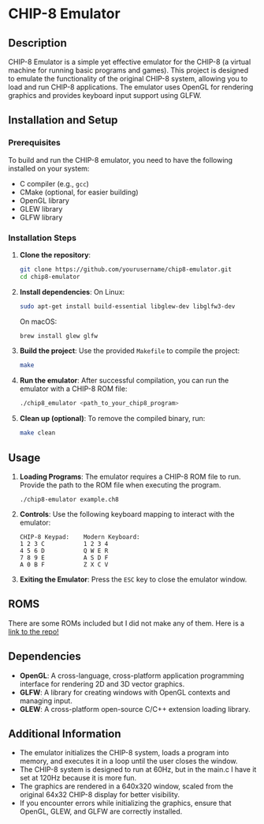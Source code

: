 # CHIP-8 Emulator

## Description
CHIP-8 Emulator is a simple yet effective emulator for the CHIP-8 (a virtual machine for running basic programs and games). This project is designed to emulate the functionality of the original CHIP-8 system, allowing you to load and run CHIP-8 applications. The emulator uses OpenGL for rendering graphics and provides keyboard input support using GLFW.

## Installation and Setup

### Prerequisites
To build and run the CHIP-8 emulator, you need to have the following installed on your system:

- C compiler (e.g., `gcc`)
- CMake (optional, for easier building)
- OpenGL library
- GLEW library
- GLFW library

### Installation Steps

1. **Clone the repository**:
   ```bash
   git clone https://github.com/yourusername/chip8-emulator.git
   cd chip8-emulator
   ```

2. **Install dependencies**:
   On Linux:
   ```bash
   sudo apt-get install build-essential libglew-dev libglfw3-dev
   ```
   On macOS:
   ```bash
   brew install glew glfw
   ```

3. **Build the project**:
   Use the provided `Makefile` to compile the project:
   ```bash
   make
   ```

4. **Run the emulator**:
   After successful compilation, you can run the emulator with a CHIP-8 ROM file:
   ```bash
   ./chip8_emulator <path_to_your_chip8_program>
   ```

5. **Clean up (optional)**:
   To remove the compiled binary, run:
   ```bash
   make clean
   ```

## Usage
1. **Loading Programs**: The emulator requires a CHIP-8 ROM file to run. Provide the path to the ROM file when executing the program.
   ```
   ./chip8-emulator example.ch8
   ```

2. **Controls**: Use the following keyboard mapping to interact with the emulator:
   ```
   CHIP-8 Keypad:    Modern Keyboard:
   1 2 3 C           1 2 3 4
   4 5 6 D           Q W E R
   7 8 9 E           A S D F
   A 0 B F           Z X C V
   ```

3. **Exiting the Emulator**: Press the `ESC` key to close the emulator window.

## ROMS
There are some ROMs included but I did not make any of them. Here is a [link to the repo!](https://github.com/kripod/chip8-roms/tree/master)

## Dependencies
- **OpenGL**: A cross-language, cross-platform application programming interface for rendering 2D and 3D vector graphics.
- **GLFW**: A library for creating windows with OpenGL contexts and managing input.
- **GLEW**: A cross-platform open-source C/C++ extension loading library.

## Additional Information
- The emulator initializes the CHIP-8 system, loads a program into memory, and executes it in a loop until the user closes the window.
- The CHIP-8 system is designed to run at 60Hz, but in the main.c I have it set at 120Hz because it is more fun.
- The graphics are rendered in a 640x320 window, scaled from the original 64x32 CHIP-8 display for better visibility.
- If you encounter errors while initializing the graphics, ensure that OpenGL, GLEW, and GLFW are correctly installed.
